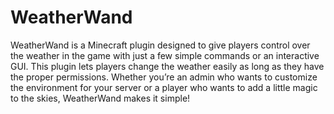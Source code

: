 # WeatherWand

WeatherWand is a Minecraft plugin designed to give players control over the weather in the game with just a few simple commands or an interactive GUI. This plugin lets players change the weather easily as long as they have the proper permissions. Whether you’re an admin who wants to customize the environment for your server or a player who wants to add a little magic to the skies, WeatherWand makes it simple!